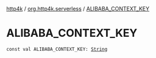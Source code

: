 [http4k](../index.md) / [org.http4k.serverless](index.md) / [ALIBABA_CONTEXT_KEY](./-a-l-i-b-a-b-a_-c-o-n-t-e-x-t_-k-e-y.md)

# ALIBABA_CONTEXT_KEY

`const val ALIBABA_CONTEXT_KEY: `[`String`](https://kotlinlang.org/api/latest/jvm/stdlib/kotlin/-string/index.html)